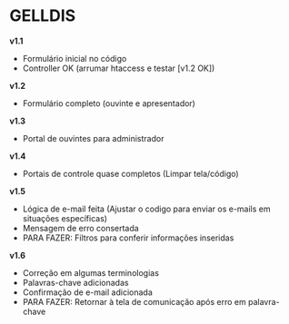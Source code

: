 # GELLDIS

**v1.1**

- Formulário inicial no código
- Controller OK (arrumar htaccess e testar [v1.2 OK])

**v1.2**

- Formulário completo (ouvinte e apresentador)

**v1.3**

- Portal de ouvintes para administrador

**v1.4**

- Portais de controle quase completos (Limpar tela/código)

**v1.5**

- Lógica de e-mail feita (Ajustar o codigo para enviar os e-mails em situações específicas)
- Mensagem de erro consertada
- PARA FAZER: Filtros para conferir informações inseridas

**v1.6**

- Correção em algumas terminologias
- Palavras-chave adicionadas
- Confirmação de e-mail adicionada
- PARA FAZER: Retornar à tela de comunicação após erro em palavra-chave
